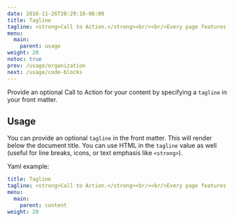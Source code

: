 ```yaml
---
date: 2016-11-26T20:29:18-06:00
title: Tagline
tagline: <strong>Call to Action.</strong><br/><br/>Every page features an optional Call to Action to give readers a brief summary of what they will learn, and why they should care.
menu:
  main:
    parent: usage
weight: 20
notoc: true
prev: /usage/organization
next: /usage/code-blocks
---
```


Provide an optional Call to Action for your content by specifying a `tagline` in your front matter.

## Usage

You can provide an optional `tagline` in the front matter.
This will render below the document title.
You can use HTML in the `tagline` value as well (useful for line breaks, icons, or text emphasis like `<strong>`).

Yaml example:

```yaml
title: Tagline
tagline: <strong>Call to Action.</strong><br/><br/>Every page features an optional Call to Action to give readers a brief summary of what they will learn, and why they should care.
menu:
  main:
    parent: content
weight: 20
```
